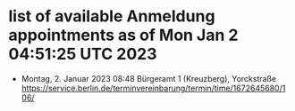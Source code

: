 # list of available Anmeldung appointments as of Mon Jan  2 04:51:25 UTC 2023
- Montag, 2. Januar 2023 08:48 Bürgeramt 1 (Kreuzberg), Yorckstraße https://service.berlin.de/terminvereinbarung/termin/time/1672645680/106/
